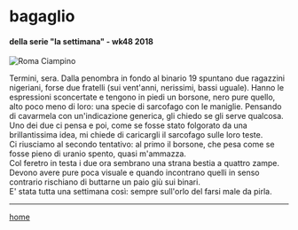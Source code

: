 # bagaglio  

#### della serie "la settimana" - wk48 2018  
![](https://drive.google.com/uc?id=1LbR9zYooJ_YqtfRLkYFJzLGVzbMcc8gq "Roma Ciampino")  
<!--- interarete119.png --->  

Termini, sera. Dalla penombra in fondo al binario 19 spuntano due ragazzini nigeriani, forse due fratelli (sui vent'anni, nerissimi, bassi uguale). Hanno le espressioni sconcertate e tengono in piedi un borsone, nero pure quello, alto poco meno di loro: una specie di sarcofago con le maniglie. Pensando di cavarmela con un'indicazione generica,  gli chiedo se gli serve qualcosa. Uno dei due ci pensa e poi, come se fosse stato folgorato da una brillantissima idea, mi chiede di caricargli il sarcofago sulle loro teste.  
Ci riusciamo al secondo tentativo: al primo il borsone, che pesa come se fosse pieno di uranio spento, quasi m'ammazza.  
Col feretro in testa i due ora sembrano una strana bestia a quattro zampe. Devono avere pure poca visuale e quando incontrano quelli in senso contrario rischiano di buttarne un paio giù sui binari.  
E' stata tutta una settimana così: sempre sull'orlo del farsi male da pirla.     
   
---  
[home](/interarete.md)    